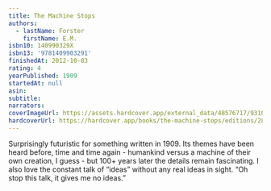 ```yaml
---
title: The Machine Stops
authors:
  - lastName: Forster
    firstName: E.M.
isbn10: 140990329X
isbn13: '9781409903291'
finishedAt: 2012-10-03
rating: 4
yearPublished: 1909
startedAt: null
asin:
subtitle:
narrators:
coverImageUrl: https://assets.hardcover.app/external_data/48576717/93103705ca03e3ce98f3c217b39ada676fafcdec.jpeg
hardcoverUrl: https://hardcover.app/books/the-machine-stops/editions/2800793
---
```


Surprisingly futuristic for something written in 1909. Its themes have been heard before, time and time again - humankind versus a machine of their own creation, I guess - but 100+ years later the details remain fascinating. I also love the constant talk of “ideas” without any real ideas in sight. “Oh stop this talk, it gives me no ideas.”
